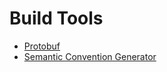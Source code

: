 # Build Tools

* [Protobuf](./protobuf/README.md)
* [Semantic Convention Generator](./semantic-conventions/README.md)
